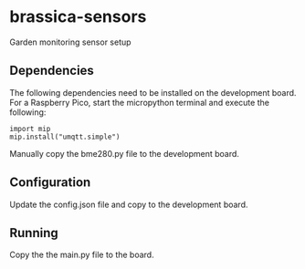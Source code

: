 # brassica-sensors
Garden monitoring sensor setup

## Dependencies
The following dependencies need to be installed on the development board. For a Raspberry Pico, start the micropython terminal and execute the following:
```console
import mip
mip.install("umqtt.simple")
```

Manually copy the bme280.py file to the development board.

## Configuration
Update the config.json file and copy to the development board.

## Running
Copy the the main.py file to the board.